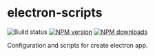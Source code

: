 # electron-scripts

![Build status][image-1] [![NPM version][image-2]][1] [![NPM downloads][image-3]][1]

Configuration and scripts for create electron app.



[1]: https://www.npmjs.com/package/@mesamo/electron-scripts


[image-1]: https://github.com/Mesamo/electron-scripts/workflows/Windows%20Build/badge.svg

[image-2]: https://img.shields.io/npm/v/@mesamo/electron-scripts.svg

[image-3]: https://img.shields.io/npm/dm/@mesamo/electron-scripts.svg?style=flat
